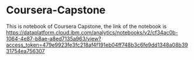 # Coursera-Capstone
This is notebook of Coursera Capstone, the link of the notebook is https://dataplatform.cloud.ibm.com/analytics/notebooks/v2/cf34ac0b-1064-4e87-b8ae-a8ed7135a963/view?access_token=479e9923fe3fc218af4f191eb04ff748b3c6fe9dd1348a08b3931754ea756307
